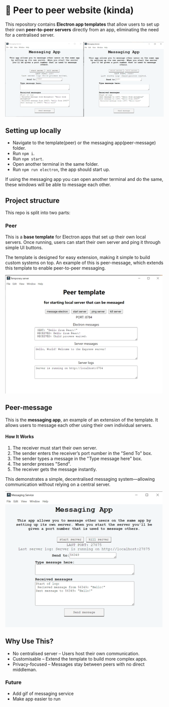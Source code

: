 # 📶 Peer to peer website (kinda)

This repository contains <b>Electron app templates</b> that allow users to set up their own <b>peer-to-peer servers</b> directly from an app, eliminating the need for a centralised server.

<img src="./images/messagesent.png" alt="Messaging in peer-message"/>

## Setting up locally

- Navigate to the template(peer) or the messaging app(peer-message) folder.
- Run `npm i`.
- Run `npm start`.
- Open another terminal in the same folder.
- Run `npm run electron`, the app should start up.

If using the messaging app you can open another terminal and do the same, 
these windows will be able to message each other.

## Project structure

This repo is split into two parts:

### Peer

This is a <b>base template</b> for Electron apps that set up their own local servers.
Once running, users can start their own server and ping it through simple UI buttons.

The template is designed for easy extension, making it simple to build custom systems on top.
An example of this is peer-message, which extends this template to enable peer-to-peer messaging.

<img src="./images/template.png" alt="peer template" width="500"/>

## Peer-message

This is the <b>messaging app</b>, an example of an extension of the template. It allows users to message each other using their own individual servers.

#### How It Works

1) The receiver must start their own server.
2) The sender enters the receiver’s port number in the "Send To" box.
3) The sender types a message in the "Type message here" box.
4) The sender presses "Send".
5) The receiver gets the message instantly.

This demonstrates a simple, decentralised messaging system—allowing communication without relying on a central server.

<img src="./images/messaging.png" alt="peer-message" width="500"/>

## Why Use This?

- No centralised server – Users host their own communication.
- Customisable – Extend the template to build more complex apps.
- Privacy-focused – Messages stay between peers with no direct middleman.

### Future
- Add gif of messaging service
- Make app easier to run